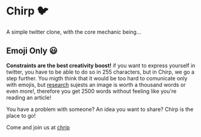 # Chirp 🐦

A simple twitter clone, with the core mechanic being...

## Emoji Only 😃

**Constraints are the best creativity boost!** if you want to express yourself in twitter, you have to be able to do so in 255 characters, but in Chirp, we go a step further. You migth think that it would be too hard to comunicate only with emojis, but [research](https://www.youtube.com/watch?v=dQw4w9WgXcQ) sujests an image is worth a thousand words or even more!, therefore you get 2500 words without feeling like you're reading an article!

You have a problem with someone? An idea you want to share? Chirp is the place to go!

Come and join us at [chrip](https://chirp.bouasli.com/)
